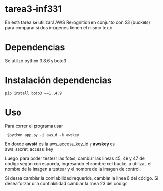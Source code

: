 # tarea3-inf331
En esta tarea se utilizará AWS Rekognition en conjunto con S3 (buckets) para comparar si dos imagenes tienen el mismo texto.

# Dependencias
Se utilizó python 3.8.6 y boto3

# Instalación dependencias

``` pip install boto3 ==1.14.9 ```

# Uso
Para correr el programa usar 

``` $python app.py -i awsid -k awskey``` 

En donde **awsid** es la aws_access_key_id y **awskey** es aws_secret_access_key

Luego, para poder testear las fotos, cambiar las lineas 45, 46 y 47 del código según corresponda, ingresando el nombre del bucket a utilizar, el nombre de la imagen a testear y el nombre de la imagen de control.

Si desea cambiar la confiabilidad requerida, cambiar la linea 6 del código. Si desea forzar una confiabilidad cambiar la línea 23 del código.
